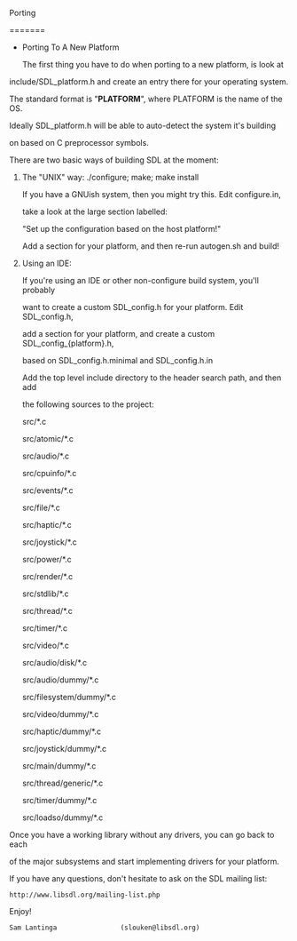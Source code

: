 Porting
=======

* Porting To A New Platform

  The first thing you have to do when porting to a new platform, is look at
include/SDL_platform.h and create an entry there for your operating system.
The standard format is "__PLATFORM__", where PLATFORM is the name of the OS.
Ideally SDL_platform.h will be able to auto-detect the system it's building
on based on C preprocessor symbols.

There are two basic ways of building SDL at the moment:

1. The "UNIX" way:  ./configure; make; make install

   If you have a GNUish system, then you might try this.  Edit configure.in,
   take a look at the large section labelled:

	"Set up the configuration based on the host platform!"

   Add a section for your platform, and then re-run autogen.sh and build!

2. Using an IDE:

   If you're using an IDE or other non-configure build system, you'll probably
   want to create a custom SDL_config.h for your platform.  Edit SDL_config.h,
   add a section for your platform, and create a custom SDL_config_{platform}.h,
   based on SDL_config.h.minimal and SDL_config.h.in

   Add the top level include directory to the header search path, and then add
   the following sources to the project:

	src/*.c
	src/atomic/*.c
	src/audio/*.c
	src/cpuinfo/*.c
	src/events/*.c
	src/file/*.c
	src/haptic/*.c
	src/joystick/*.c
	src/power/*.c
	src/render/*.c
	src/stdlib/*.c
	src/thread/*.c
	src/timer/*.c
	src/video/*.c
	src/audio/disk/*.c
	src/audio/dummy/*.c
	src/filesystem/dummy/*.c
	src/video/dummy/*.c
	src/haptic/dummy/*.c
	src/joystick/dummy/*.c
	src/main/dummy/*.c
	src/thread/generic/*.c
	src/timer/dummy/*.c
	src/loadso/dummy/*.c


Once you have a working library without any drivers, you can go back to each
of the major subsystems and start implementing drivers for your platform.

If you have any questions, don't hesitate to ask on the SDL mailing list:
	http://www.libsdl.org/mailing-list.php

Enjoy!
	Sam Lantinga				(slouken@libsdl.org)


